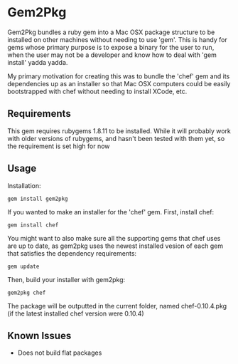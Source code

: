 # Gem2Pkg

Gem2Pkg bundles a ruby gem into a Mac OSX package structure to be installed on other machines without needing to use 'gem'.  This is handy for gems whose primary purpose is to expose a binary for the user to run, when the user may not be a developer and know how to deal with 'gem install' yadda yadda.

My primary motivation for creating this was to bundle the 'chef' gem and its dependencies up as an installer so that Mac OSX computers could be easily bootstrapped with chef without needing to install XCode, etc.

## Requirements

This gem requires rubygems 1.8.11 to be installed.  While it will probably work with older versions of rubygems, and hasn't been tested with them yet, so the requirement is set high for now

## Usage

Installation:

	gem install gem2pkg

If you wanted to make an installer for the 'chef' gem.  First, install chef:

	gem install chef

You might want to also make sure all the supporting gems that chef uses are up to date, as gem2pkg uses the newest installed vesion of each gem that satisfies the dependency requirements:

	gem update

Then, build your installer with gem2pkg:

	gem2pkg chef

The package will be outputted in the current folder, named chef-0.10.4.pkg (if the latest installed chef version were 0.10.4)

## Known Issues

* Does not build flat packages
